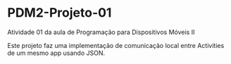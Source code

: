 # PDM2-Projeto-01
Atividade 01 da aula de Programação para Dispositivos Móveis II


Este projeto faz uma implementação de comunicação local entre Activities de um mesmo app usando JSON.
